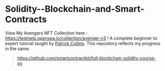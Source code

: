 # Solidity--Blockchain-and-Smart-Contracts
View My Avengers NFT Collection here : https://testnets.opensea.io/collection/avenger-v3 !
A complete beginner to expert tutorial taught by [Patrick Collins](https://github.com/PatrickAlphaC). This repository reflects my progress in the same.
> https://github.com/smartcontractkit/full-blockchain-solidity-course-py
